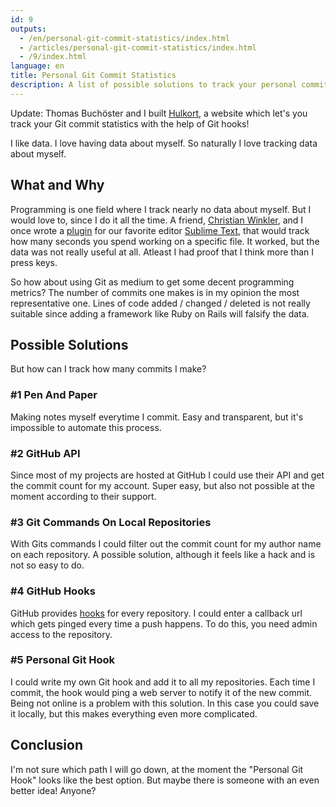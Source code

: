 ```yaml
---
id: 9
outputs:
  - /en/personal-git-commit-statistics/index.html
  - /articles/personal-git-commit-statistics/index.html
  - /9/index.html
language: en
title: Personal Git Commit Statistics
description: A list of possible solutions to track your personal commit statistics
---
```


Update&#58; Thomas Buchöster and I built [Hulkort][5], a website which let's you track your Git commit statistics with the help of Git hooks!

I like data.
I love having data about myself.
So naturally I love tracking data about myself.

## What and Why
Programming is one field where I track nearly no data about myself. But I would love to, since I do it all the time. A friend, [Christian Winkler][4], and I once wrote a [plugin][1] for our favorite editor [Sublime Text][2], that would track how many seconds you spend working on a specific file. It worked, but the data was not really useful at all. Atleast I had proof that I think more than I press keys.

So how about using Git as medium to get some decent programming metrics? The number of commits one makes is in my opinion the most representative one. Lines of code added / changed / deleted is not really suitable since adding a framework like Ruby on Rails will falsify the data.

## Possible Solutions
But how can I track how many commits I make?

### #1 Pen And Paper
Making notes myself everytime I commit. Easy and transparent, but it's impossible to automate this process.

### #2 GitHub API
Since most of my projects are hosted at GitHub I could use their API and get the commit count for my account. Super easy, but also not possible at the moment according to their support.

### #3 Git Commands On Local Repositories
With Gits commands I could filter out the commit count for my author name on each repository. A possible solution, although it feels like a hack and is not so easy to do.

### #4 GitHub Hooks
GitHub provides [hooks][3] for every repository. I could enter a callback url which gets pinged every time a push happens. To do this, you need admin access to the repository.

### #5 Personal Git Hook
I could write my own Git hook and add it to all my repositories. Each time I commit, the hook would ping a web server to notify it of the new commit. Being not online is a problem with this solution. In this case you could save it locally, but this makes everything even more complicated.

## Conclusion
I'm not sure which path I will go down, at the moment the "Personal Git Hook" looks like the best option. But maybe there is someone with an even better idea! Anyone?

[1]: http://www.sublimetext.com/forum/viewtopic.php?f=5&t=961
[2]: http://www.sublimetext.com/
[3]: http://help.github.com/post-receive-hooks/
[4]: http://cwinkler.multimediatechnology.at/
[5]: http://hulkort.herokuapp.com/
